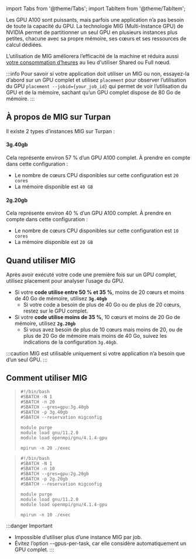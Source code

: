 import Tabs from '@theme/Tabs';
import TabItem from '@theme/TabItem';

Les GPU A100 sont puissants, mais parfois une application n’a pas besoin de toute la capacité du GPU. La technologie MIG (Multi-Instance GPU) de NVIDIA permet de partitionner un seul GPU en plusieurs instances plus petites, chacune avec sa propre mémoire, ses cœurs et ses ressources de calcul dédiées.

L’utilisation de MIG améliorera l’efficacité de la machine et réduira aussi [votre consommation d’heures](../accounting/accounting-rules.md) au lieu d'utiliser Shared ou Full nœud.  

:::info
Pour savoir si votre application doit utiliser un MIG ou non, essayez-la d’abord sur un GPU complet et utilisez `placement` pour observer l’utilisation du GPU ``` placement --jobid={your_job_id} ``` qui permet de voir l’utilisation du GPU et de la mémoire, sachant qu’un GPU complet dispose de 80 Go de mémoire.
:::


## À propos de MIG sur Turpan
Il existe 2 types d’instances MIG sur Turpan :
#### 3g.40gb
Cela représente environ 57 % d’un GPU A100 complet. À prendre en compte dans cette configuration :
- Le nombre de cœurs CPU disponibles sur cette configuration est `20 cores` 
- La mémoire disponible est `40 GB`
#### 2g.20gb
Cela représente environ 40 % d’un GPU A100 complet. À prendre en compte dans cette configuration :
- Le nombre de cœurs CPU disponibles sur cette configuration est  `10 cores` 
- La mémoire disponible est `20 GB`

## Quand utiliser MIG
Après avoir exécuté votre code une première fois sur un GPU complet, utilisez placement pour analyser l’usage du GPU.
- Si votre **code utilise entre 50 % et 35 %**, moins de 20 cœurs et moins de 40 Go de mémoire, utilisez **`3g.40gb`**
    - Si votre code a besoin de plus de 40 Go ou de plus de 20 cœurs, restez sur le GPU complet.
- Si votre **code utilise moins de 35 %**, 10 cœurs et moins de 20 Go de mémoire, utilisez **`2g.20gb`**
    - Si vous avez besoin de plus de 10 cœurs mais moins de 20, ou de plus de 20 Go de mémoire mais moins de 40 Go, suivez les indications de la configuration `3g.40gb`. 

:::caution
MIG est utilisable uniquement si votre application n’a besoin que d’un seul GPU.
:::

## Comment utiliser MIG

<Tabs>
  <TabItem label="3g.40gb" value="3g.40gb" >

>```
>#!/bin/bash
>#SBATCH -N 1
>#SBATCH -n 20
>#SBATCH --gres=gpu:3g.40gb 
>#SBATCH -p 3g.40gb
>#SBATCH --reservation migconfig
>
>module purge
>module load gnu/11.2.0
>module load openmpi/gnu/4.1.4-gpu
>
>mpirun -n 20 ./exec
>```

  </TabItem>
  
  <TabItem label="2g.20gb" value="2g.20gb" >

>```
>#!/bin/bash
>#SBATCH -N 1
>#SBATCH -n 10
>#SBATCH --gres=gpu:2g.20gb 
>#SBATCH -p 2g.20gb
>#SBATCH --reservation migconfig
>
>module purge
>module load gnu/11.2.0
>module load openmpi/gnu/4.1.4-gpu
>
>mpirun -n 10 ./exec
>```

  </TabItem>
</Tabs>

:::danger Important
- Impossible d’utiliser plus d’une instance MIG par job.
- Évitez l’option --gpus-per-task, car elle considère automatiquement un GPU complet.
:::